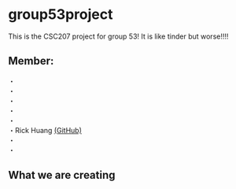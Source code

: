 # group53project
This is the CSC207 project for group 53! It is like tinder but worse!!!!

## Member:
・  
・  
・  
・  
・  
・Rick Huang [(GitHub)](https://github.com/Rick0317)  
・  
・  

## What we are creating
